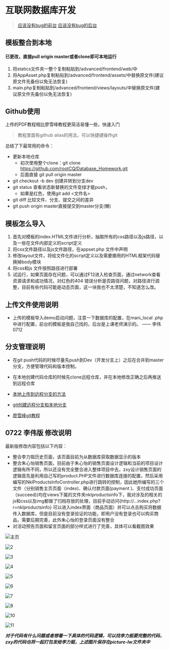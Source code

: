 #  互联网数据库开发

>  [应该没有bug的前台](http://49.234.202.251/advanced/frontend/web/index.php)
>  [应该没有bug的后台](http://49.234.202.251/advanced/backend/web/index.php)



## 模板整合到本地

#### 已更改，直接pull origin master或者clone即可本地运行

1. 将statics文件夹一整个复制粘贴到/advanced/frontend/web/中
2. 将AppAsset.php复制粘贴到/advanced/frontend/assets/中替换原文件(建议原文件先备份以免无法恢复)
3. main.php复制粘贴到/advanced/frontend/views/layouts/中替换原文件(建议原文件先备份以免无法恢复)

## Github使用

上传的PDF教程相比廖雪峰教程更简洁易懂一些，快速入门

> 教程里面有github alias的用法，可以快捷键操作git

总结了下最常用的命令：

- 更新本地仓库
  - 初次使用整个clone：git clone https://github.com/rootCQ/Database_Homework.git
  - 后面直接 git pull origin master
- git checkout -b dev 创建并转到分支dev
- git status 查看状态新替换的文件变绿才能push，
  - 如果是红色，使用git add <文件名>
- git diff 比较文件、分支、提交之间的差异
- git push origin master直接提交到master分支(懒)

## 模板怎么导入

1. 首先对模板的index.HTML文件进行分析，抽取所有的css路径以及js路径，以及一些在文件内部定义的script定义
2. 将css文件路径以及js文件路径，在appset.php 文件中声明
3. 修改layout文件，将给文件化的script定义以及需要挪用的HTML框架代码替换掉body模块
4. 将css和js 文件按照路径进行部署
5. 试运行，如果页面存在问题，可以通过F12进入检查页面，通过network查看资源请求和成功情况，对红色的404 错误分析是否路径问题，对路径进行调整，目前有些代码可能是动态页面，这一块我也不太清楚，不知道怎么改。

## 上传文件使用说明

- 上传的模板导入demo启动问题，注意一下数据库的配置，在mani_local .php 中进行配置，前台的模板是我自己找的，后台是上课老师演示的。			—— 李伟  0712

## 分支管理说明

- 在git push代码的时候尽量先push到Dev（开发分支上）之后在合并到master分支，方便管理代码和版本控制。

- 在本地创建代码仓库的时候先clone远程仓库，并在本地修改正确之后再推送到远程仓库

- [本地上传到远程分支的方法](https://blog.csdn.net/csj731742019/article/details/82773581)

- [git创建远程分支和本地分支](https://blog.csdn.net/csj731742019/article/details/82773581)

- [廖雪峰git教程](https://www.liaoxuefeng.com/wiki/896043488029600/900003767775424)

## 0722 李伟版  修改说明
最新版修改内容包括以下内容：
- 整合李力铤历史页面，该页面目前为从数据库获取数据显示的版本
- 整合朱心怡销售页面，目前由于朱心怡的销售页面设计逻辑和当前的项目设计逻辑有所不同，所以还没有完全整合进入整体项目中去，zxy设计销售页面的逻辑首先是利用自己写的product.PHP文件进行数据库连接的配置，然后采用编写的NklProductsInfoController.php进行跳转的控制，因此她所编写的三个文件（分别销售主页页面（index)、确认付款页面(payment )、支付成功页面（succeed))均在views下属的文件夹nklproductsinfo下，我对涉及的相关的js和css以及img都做了归档存放的处理，目前手动访问{http://...index.php?r=nklproductsinfo} 可以进入index界面（商品页面）并可以点击购买将数据传入数据库，但是目前没有登录验证的功能，即用户没有登录也可以购买商品，需要后期完善，此外朱心怡的登录页面没有整合
- 对活动预告页面和留言页面的部分样式进行了完善，具体可以看截图效果

![主页](pictures-lw/1.PNG)

![2](pictures-lw/2.PNG)

![3](pictures-lw/3.PNG)

![4](pictures-lw/4.PNG)

![5](pictures-lw/5.PNG)

![6](pictures-lw/6.PNG)

![7](pictures-lw/7.PNG)

![8](pictures-lw/9.PNG)

![10](pictures-lw/8.PNG)

![11](pictures-lw/10.PNG)

***对于代码有什么问题或者想看一下具体的代码逻辑，可以找李力挺要完整的代码，zxy的代码也将一起打包发给李力铤，上述图片保存在picture-lw文件夹中***

